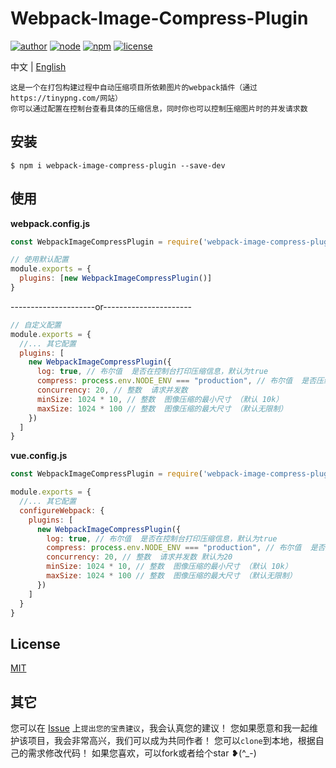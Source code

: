 # Webpack-Image-Compress-Plugin

[![author](https://img.shields.io/badge/author-DingkeXue-f66.svg)](https://github.com/DingkeXue/webpack-image-compress-plugin)
[![node](https://img.shields.io/badge/node-%3E%3D%2010.0.0-3c9.svg)](https://github.com/DingkeXue/webpack-image-compress-plugin)
[![npm](https://img.shields.io/badge/npm-%3E%3D%205.6.0-3c9.svg)](https://github.com/DingkeXue/webpack-image-compress-plugin)
[![license](https://img.shields.io/badge/license-MIT-09f.svg)](https://github.com/DingkeXue/webpack-image-compress-plugin)

中文 | [English](./README.md)

```
这是一个在打包构建过程中自动压缩项目所依赖图片的webpack插件（通过https://tinypng.com/网站）
你可以通过配置在控制台查看具体的压缩信息，同时你也可以控制压缩图片时的并发请求数
```

## 安装
```
$ npm i webpack-image-compress-plugin --save-dev
```

## 使用

**webpack.config.js**
```js
const WebpackImageCompressPlugin = require('webpack-image-compress-plugin')

// 使用默认配置
module.exports = {
  plugins: [new WebpackImageCompressPlugin()]
}
```

---------------------or---------------------- 

```js
// 自定义配置
module.exports = {
  //... 其它配置
  plugins: [
    new WebpackImageCompressPlugin({
      log: true, // 布尔值  是否在控制台打印压缩信息，默认为true
      compress: process.env.NODE_ENV === "production", // 布尔值  是否压缩图片
      concurrency: 20, // 整数  请求并发数
      minSize: 1024 * 10, // 整数  图像压缩的最小尺寸 （默认 10k）
      maxSize: 1024 * 100 // 整数  图像压缩的最大尺寸 （默认无限制）
    })
  ]
}
```

**vue.config.js**
```js
const WebpackImageCompressPlugin = require('webpack-image-compress-plugin')

module.exports = {
  //... 其它配置
  configureWebpack: {
    plugins: [
      new WebpackImageCompressPlugin({
        log: true, // 布尔值  是否在控制台打印压缩信息，默认为true
        compress: process.env.NODE_ENV === "production", // 布尔值  是否压缩图片 默认为true
        concurrency: 20, // 整数  请求并发数 默认为20
        minSize: 1024 * 10, // 整数  图像压缩的最小尺寸 （默认 10k）
        maxSize: 1024 * 100 // 整数  图像压缩的最大尺寸 （默认无限制）
      })
    ]
  }
}
```

## License

[MIT](./LICENSE)


## 其它
您可以在 [Issue](https://github.com/DingkeXue/webpack-image-compress-plugin/issues) 上`提出您的宝贵建议`，我会认真您的建议！
您如果愿意和我一起维护该项目，我会非常高兴，我们可以成为共同作者！
您可以`clone`到本地，根据自己的需求修改代码！
如果您喜欢，可以fork或者给个star ❥(^_-)